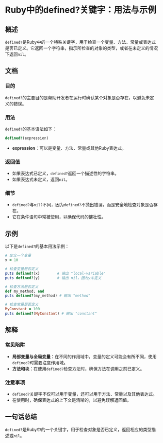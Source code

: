 <!--
Meta Description: # Ruby中的defined?关键字：用法与示例 ## 概述 `defined?`是Ruby中的一个特殊关键字，用于检查一个变量、方法、常量或表达式是否已定义。它返回一个字符串，指示所检查的对象的类型，或者在未定义的情况下返回`nil`。 ## 文档 ### 目的 `defined?`的主要目的是...
Meta Keywords: defined, nil, puts, ruby, expression
-->

# Ruby中的defined?关键字：用法与示例

## 概述
`defined?`是Ruby中的一个特殊关键字，用于检查一个变量、方法、常量或表达式是否已定义。它返回一个字符串，指示所检查的对象的类型，或者在未定义的情况下返回`nil`。

## 文档
### 目的
`defined?`的主要目的是帮助开发者在运行时确认某个对象是否存在，以避免未定义的错误。

### 用法
`defined?`的基本语法如下：

```ruby
defined?(expression)
```

- **expression**：可以是变量、方法、常量或其他Ruby表达式。

### 返回值
- 如果表达式已定义，`defined?`返回一个描述性的字符串。
- 如果表达式未定义，返回`nil`。

### 细节
- `defined?`与`nil?`不同，因为`defined?`不抛出错误，而是安全地检查对象是否存在。
- 它在条件语句中常被使用，以确保代码的健壮性。

## 示例
以下是`defined?`的基本用法示例：

```ruby
# 定义一个变量
x = 10

# 检查变量是否定义
puts defined?(x)        # 输出 "local-variable"
puts defined?(y)        # 输出 nil，因为y未定义

# 检查方法是否定义
def my_method; end
puts defined?(my_method) # 输出 "method"

# 检查常量是否定义
MyConstant = 100
puts defined?(MyConstant) # 输出 "constant"
```

## 解释
### 常见陷阱
- **局部变量与全局变量**：在不同的作用域中，变量的定义可能会有所不同，使用`defined?`时需要注意作用域。
- **方法和块**：在使用`defined?`检查方法时，确保方法在调用之前已定义。

### 注意事项
- `defined?`关键字不仅可以用于变量，还可以用于方法、常量以及其他表达式。
- 在使用时，确保表达式的上下文是清晰的，以避免误解返回值。

## 一句话总结
`defined?`是Ruby中的一个关键字，用于检查对象是否已定义，返回相应的类型描述或`nil`。
